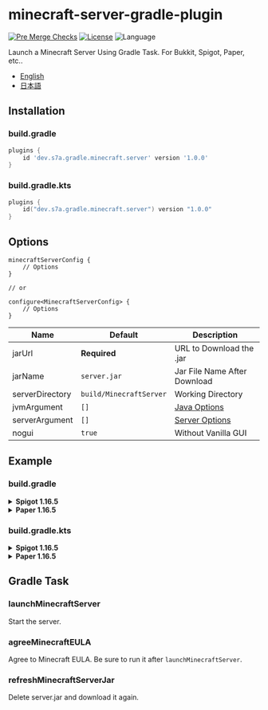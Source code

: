 # minecraft-server-gradle-plugin

[![Pre Merge Checks](https://github.com/sya-ri/minecraft-server-gradle-plugin/workflows/Pre%20Merge%20Checks/badge.svg)](https://github.com/sya-ri/minecraft-server-gradle-plugin/actions?query=workflow%3A%22Pre+Merge+Checks%22)  [![License](https://img.shields.io/github/license/sya-ri/minecraft-server-gradle-plugin.svg)](LICENSE) ![Language](https://img.shields.io/github/languages/top/sya-ri/minecraft-server-gradle-plugin?color=blue&logo=kotlin)

Launch a Minecraft Server Using Gradle Task. For Bukkit, Spigot, Paper, etc..

- [English](README.md)
- [日本語](README.ja.md)

## Installation

### build.gradle

```groovy
plugins {
    id 'dev.s7a.gradle.minecraft.server' version '1.0.0'
}
```

### build.gradle.kts

```kotlin
plugins {
    id("dev.s7a.gradle.minecraft.server") version "1.0.0"
}
```

## Options

```kotin
minecraftServerConfig {
    // Options
}

// or

configure<MinecraftServerConfig> {
    // Options
}
```

| Name | Default | Description |
|---|---|---|
| jarUrl | **Required**️ | URL to Download the .jar |
| jarName | `server.jar` | Jar File Name After Download |
| serverDirectory | `build/MinecraftServer` | Working Directory |
| jvmArgument | `[]` | [Java Options](https://docs.oracle.com/javase/7/docs/technotes/tools/windows/java.html) |
| serverArgument | `[]` | [Server Options](https://www.spigotmc.org/wiki/start-up-parameters/) |
| nogui | `true` | Without Vanilla GUI |

## Example

### build.gradle

<details>
<summary><strong>Spigot 1.16.5</strong></summary>

```groovy
plugins {
    id 'dev.s7a.gradle.minecraft.server' version '1.0.0'
}

minecraftServerConfig {
    jarUrl.set('https://cdn.getbukkit.org/craftbukkit/craftbukkit-1.16.5.jar"')
}
```

</details>

<details>
<summary><strong>Paper 1.16.5</strong></summary>

```groovy
plugins {
    id 'dev.s7a.gradle.minecraft.server' version '1.0.0'
}

minecraftServerConfig {
    jarUrl.set('https://papermc.io/api/v1/paper/1.16.5/latest/download')
}
```

</details>

### build.gradle.kts

<details>
<summary><strong>Spigot 1.16.5</strong></summary>

```kotlin
plugins {
    id("dev.s7a.gradle.minecraft.server") version "1.0.0"
}

minecraftServerConfig {
    jarUrl.set("https://cdn.getbukkit.org/craftbukkit/craftbukkit-1.16.5.jar")
}
```

</details>

<details>
<summary><strong>Paper 1.16.5</strong></summary>

```kotlin
plugins {
    id("dev.s7a.gradle.minecraft.server") version "1.0.0"
}

minecraftServerConfig {
    jarUrl.set("https://papermc.io/api/v1/paper/1.16.5/latest/download")
}
```

</details>

## Gradle Task

### launchMinecraftServer
Start the server.

### agreeMinecraftEULA
Agree to Minecraft EULA. Be sure to run it after `launchMinecraftServer`.

### refreshMinecraftServerJar
Delete server.jar and download it again.

